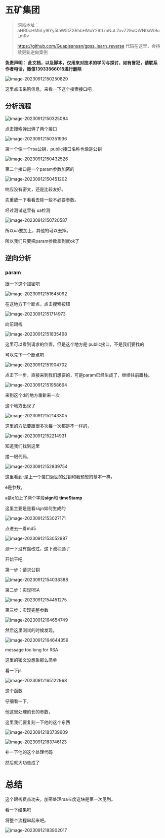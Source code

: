 

# 五矿集团

> 网站地址： aHR0cHM6Ly9lYy5taW5tZXRhbHMuY29tLmNuL2xvZ29uQWN0aW9uLmRv
>
> https://github.com/Guapisansan/gpss_learn_reverse 代码在这里，会持续更新逆向案例

**免责声明： 此文档，以及脚本，仅用来对技术的学习与探讨，如有冒犯，请联系作者电话，微信13933566015进行删除**

![image-20230912150250829](./五矿集团.assets/image-20230912150250829.png)

这里点击采购信息，来看一下这个搜索接口吧

## 分析流程

![image-20230912150325084](./五矿集团.assets/image-20230912150325084.png)

点击搜索弹出俩了两个接口

![image-20230912150351936](./五矿集团.assets/image-20230912150351936.png)

第一个像一个rsa公钥，public接口名称也像是公钥

![image-20230912150432526](./五矿集团.assets/image-20230912150432526.png)



第二个接口是一个param参数加密的

![image-20230912150451202](./五矿集团.assets/image-20230912150451202.png)

响应没有密文，还是比较友好。

先重放一下看看去除一些不必要参数。

经过测试这里有 ua检测

![image-20230912150720587](./五矿集团.assets/image-20230912150720587.png)

所以ua要加上，其他的可以去掉。

所以我们只要把param参数拿到就ok了



## 逆向分析

### param

跟一下这个加密吧

![image-20230912151645092](./五矿集团.assets/image-20230912151645092.png)

在这地方下个断点，点击搜索按钮

![image-20230912151714973](./五矿集团.assets/image-20230912151714973.png)

向前跟栈

![image-20230912151835498](./五矿集团.assets/image-20230912151835498.png)

这里可以看到请求的位置，但是这个地方是 public接口，不是我们要找的

可以先下一个断点吧

![image-20230912151904702](./五矿集团.assets/image-20230912151904702.png)

点击下一步，直接来到我们想要的，可是param已经生成了，继续往前跟栈。

![image-20230912151958664](./五矿集团.assets/image-20230912151958664.png)

来到这个d的地方重新来一次

这个地方出现了

![image-20230912152143305](./五矿集团.assets/image-20230912152143305.png)

这里的方法要跟很多次每一次都是不一样的，

![image-20230912152214931](./五矿集团.assets/image-20230912152214931.png)

知道我们找到这里

搂一眼代码，

![image-20230912152839754](./五矿集团.assets/image-20230912152839754.png)

这里看到r是上一个接口返回的公钥和我预想的基本一样。

e是参数，

a是e加上了两个字段**sign**和 **timeStamp**

这里主要是是看sign如何生成的

![image-20230912153027171](./五矿集团.assets/image-20230912153027171.png)

点进去一看md5

![image-20230912153052987](./五矿集团.assets/image-20230912153052987.png)

测一下没有魔改过，这下流程通了

开始干吧

第一步：请求公钥

![image-20230912154038388](./五矿集团.assets/image-20230912154038388.png)

第二步：实现RSA

![image-20230912154451275](./五矿集团.assets/image-20230912154451275.png)

第三步：实现完整参数

![image-20230912164654749](./五矿集团.assets/image-20230912164654749.png)

然后这里测试的时候发现，

![image-20230912164644359](./五矿集团.assets/image-20230912164644359.png)

message too long for RSA

这里的密文没想象那么简单

看一下js

![image-20230912165122968](./五矿集团.assets/image-20230912165122968.png)

这个函数

仔细看一下，

他这里处理的长的参数，

这里我们要复刻一下他的这个东西

![image-20230912183739609](./五矿集团.assets/image-20230912183739609.png)

![image-20230912183746123](./五矿集团.assets/image-20230912183746123.png)

补一下他的这个处理代码

然后就大功告成了

# 总结

这个跟栈费点功夫，加密处理rsa长度这块是第一次见到。

看一下结果吧

将整个流程串起来吧。

![image-20230912183902017](./五矿集团.assets/image-20230912183902017.png)